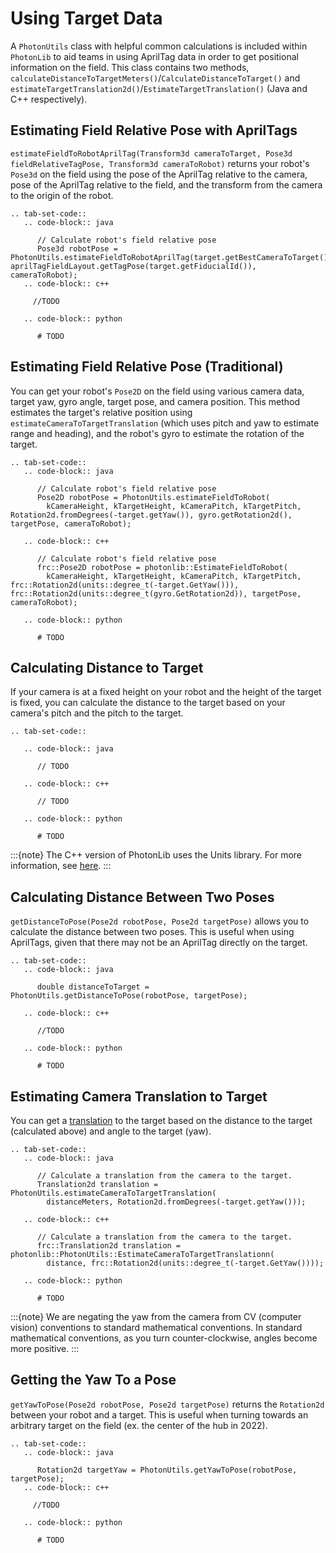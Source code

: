 # Using Target Data

A `PhotonUtils` class with helpful common calculations is included within `PhotonLib` to aid teams in using AprilTag data in order to get positional information on the field. This class contains two methods, `calculateDistanceToTargetMeters()`/`CalculateDistanceToTarget()` and `estimateTargetTranslation2d()`/`EstimateTargetTranslation()` (Java and C++ respectively).

## Estimating Field Relative Pose with AprilTags

`estimateFieldToRobotAprilTag(Transform3d cameraToTarget, Pose3d fieldRelativeTagPose, Transform3d cameraToRobot)` returns your robot's `Pose3d` on the field using the pose of the AprilTag relative to the camera, pose of the AprilTag relative to the field, and the transform from the camera to the origin of the robot.

```{eval-rst}
.. tab-set-code::
   .. code-block:: java

      // Calculate robot's field relative pose
      Pose3d robotPose = PhotonUtils.estimateFieldToRobotAprilTag(target.getBestCameraToTarget(), aprilTagFieldLayout.getTagPose(target.getFiducialId()), cameraToRobot);
   .. code-block:: c++

     //TODO

   .. code-block:: python

      # TODO
```

## Estimating Field Relative Pose (Traditional)

You can get your robot's `Pose2D` on the field using various camera data, target yaw, gyro angle, target pose, and camera position. This method estimates the target's relative position using `estimateCameraToTargetTranslation` (which uses pitch and yaw to estimate range and heading), and the robot's gyro to estimate the rotation of the target.

```{eval-rst}
.. tab-set-code::
   .. code-block:: java

      // Calculate robot's field relative pose
      Pose2D robotPose = PhotonUtils.estimateFieldToRobot(
        kCameraHeight, kTargetHeight, kCameraPitch, kTargetPitch, Rotation2d.fromDegrees(-target.getYaw()), gyro.getRotation2d(), targetPose, cameraToRobot);

   .. code-block:: c++

      // Calculate robot's field relative pose
      frc::Pose2D robotPose = photonlib::EstimateFieldToRobot(
        kCameraHeight, kTargetHeight, kCameraPitch, kTargetPitch, frc::Rotation2d(units::degree_t(-target.GetYaw())), frc::Rotation2d(units::degree_t(gyro.GetRotation2d)), targetPose, cameraToRobot);

   .. code-block:: python

      # TODO

```

## Calculating Distance to Target

If your camera is at a fixed height on your robot and the height of the target is fixed, you can calculate the distance to the target based on your camera's pitch and the pitch to the target.

```{eval-rst}
.. tab-set-code::

   .. code-block:: java

      // TODO

   .. code-block:: c++

      // TODO

   .. code-block:: python

      # TODO

```

:::{note}
The C++ version of PhotonLib uses the Units library. For more information, see [here](https://docs.wpilib.org/en/stable/docs/software/basic-programming/cpp-units.html).
:::

## Calculating Distance Between Two Poses

`getDistanceToPose(Pose2d robotPose, Pose2d targetPose)` allows you to calculate the distance between two poses. This is useful when using AprilTags, given that there may not be an AprilTag directly on the target.

```{eval-rst}
.. tab-set-code::
   .. code-block:: java

      double distanceToTarget = PhotonUtils.getDistanceToPose(robotPose, targetPose);

   .. code-block:: c++

      //TODO

   .. code-block:: python

      # TODO
```

## Estimating Camera Translation to Target

You can get a [translation](https://docs.wpilib.org/en/latest/docs/software/advanced-controls/geometry/pose.html#translation) to the target based on the distance to the target (calculated above) and angle to the target (yaw).

```{eval-rst}
.. tab-set-code::
   .. code-block:: java

      // Calculate a translation from the camera to the target.
      Translation2d translation = PhotonUtils.estimateCameraToTargetTranslation(
        distanceMeters, Rotation2d.fromDegrees(-target.getYaw()));

   .. code-block:: c++

      // Calculate a translation from the camera to the target.
      frc::Translation2d translation = photonlib::PhotonUtils::EstimateCameraToTargetTranslationn(
        distance, frc::Rotation2d(units::degree_t(-target.GetYaw())));

   .. code-block:: python

      # TODO

```

:::{note}
We are negating the yaw from the camera from CV (computer vision) conventions to standard mathematical conventions. In standard mathematical conventions, as you turn counter-clockwise, angles become more positive.
:::

## Getting the Yaw To a Pose

`getYawToPose(Pose2d robotPose, Pose2d targetPose)` returns the `Rotation2d` between your robot and a target. This is useful when turning towards an arbitrary target on the field (ex. the center of the hub in 2022).

```{eval-rst}
.. tab-set-code::
   .. code-block:: java

      Rotation2d targetYaw = PhotonUtils.getYawToPose(robotPose, targetPose);
   .. code-block:: c++

     //TODO

   .. code-block:: python

      # TODO
```
